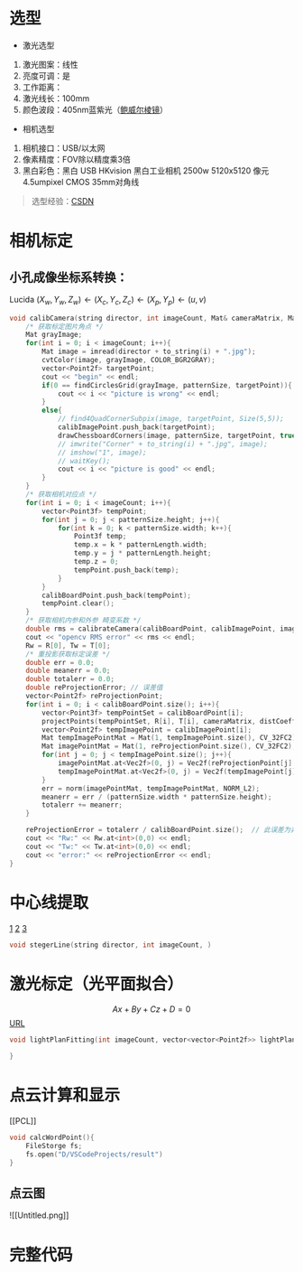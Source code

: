 # 选型
- 激光选型
1. 激光图案：线性
2. 亮度可调：是
3. 工作距离：
4. 激光线长：100mm
5. 颜色波段：405nm蓝紫光（[鲍威尔棱镜](https://blog.csdn.net/lzy750750/article/details/126479670)）
- 相机选型
1. 相机接口：USB/以太网
2. 像素精度：FOV除以精度乘3倍
3. 黑白彩色：黑白
	USB HKvision 黑白工业相机 2500w 5120x5120 像元4.5umpixel CMOS 35mm对角线
> 选型经验：[CSDN](https://blog.csdn.net/lzy750750/article/details/126479670)
# 相机标定
## 小孔成像坐标系转换：
Lucida
 $(X_w,Y_w,Z_w)\leftarrow (X_c,Y_c,Z_c)\leftarrow (X_p,Y_p)\leftarrow (u,v)$
```c++
void calibCamera(string director, int imageCount, Mat& cameraMatrix, Mat& distCoeffs, vector<Mat>& R, vector<Mat>& T, Mat& Rw, Mat& Tw){
    /* 获取标定图片角点 */
    Mat grayImage;
    for(int i = 0; i < imageCount; i++){
        Mat image = imread(director + to_string(i) + ".jpg");
        cvtColor(image, grayImage, COLOR_BGR2GRAY);
        vector<Point2f> targetPoint;
        cout << "begin" << endl;
        if(0 == findCirclesGrid(grayImage, patternSize, targetPoint)){ // 圆心角点检测
            cout << i << "picture is wrong" << endl;
        }
        else{
            // find4QuadCornerSubpix(image, targetPoint, Size(5,5));
            calibImagePoint.push_back(targetPoint);
            drawChessboardCorners(image, patternSize, targetPoint, true);
            // imwrite("Corner" + to_string(i) + ".jpg", image);
            // imshow("1", image);
            // waitKey();
            cout << i << "picture is good" << endl;
        }
    }
    /* 获取相机对应点 */
    for(int i = 0; i < imageCount; i++){
        vector<Point3f> tempPoint;
        for(int j = 0; j < patternSize.height; j++){
            for(int k = 0; k < patternSize.width; k++){
                Point3f temp;
                temp.x = k * patternLength.width;
                temp.y = j * patternLength.height;
                temp.z = 0;
                tempPoint.push_back(temp);
            }
        }
        calibBoardPoint.push_back(tempPoint);
        tempPoint.clear();
    }
    /* 获取相机内参和外参 畸变系数 */
    double rms = calibrateCamera(calibBoardPoint, calibImagePoint, imageSize, cameraMatrix, distCoeffs, R, T);
    cout << "opencv RMS error" << rms << endl;
    Rw = R[0], Tw = T[0];
    /* 重投影获取标定误差 */
    double err = 0.0;
    double meanerr = 0.0;
    double totalerr = 0.0;
    double reProjectionError; // 误差值
    vector<Point2f> reProjectionPoint;
    for(int i = 0; i < calibBoardPoint.size(); i++){
        vector<Point3f> tempPointSet = calibBoardPoint[i];
        projectPoints(tempPointSet, R[i], T[i], cameraMatrix, distCoeffs, reProjectionPoint);
        vector<Point2f> tempImagePoint = calibImagePoint[i];
        Mat tempImagePointMat = Mat(1, tempImagePoint.size(), CV_32FC2);
        Mat imagePointMat = Mat(1, reProjectionPoint.size(), CV_32FC2);
        for(int j = 0; j < tempImagePoint.size(); j++){
            imagePointMat.at<Vec2f>(0, j) = Vec2f(reProjectionPoint[j].x, reProjectionPoint[j].y);
            tempImagePointMat.at<Vec2f>(0, j) = Vec2f(tempImagePoint[j].x, tempImagePoint[j].y);
        }
        err = norm(imagePointMat, tempImagePointMat, NORM_L2);
        meanerr = err / (patternSize.width * patternSize.height);
        totalerr += meanerr;
    }

    reProjectionError = totalerr / calibBoardPoint.size();  // 此误差为非开方误差，与Openc自带的RMS error不同
    cout << "Rw:" << Rw.at<int>(0,0) << endl;
    cout << "Tw:" << Tw.at<int>(0,0) << endl;
    cout << "error:" << reProjectionError << endl;
}
```
# 中心线提取
[1]([https://blog.csdn.net/taifyang/article/details/123869047](https://blog.csdn.net/taifyang/article/details/123869047))
[2]([https://blog.csdn.net/AAAA202012/article/details/126056366](https://blog.csdn.net/AAAA202012/article/details/126056366))
[3]([https://blog.csdn.net/jiangxing11/article/details/120056536](https://blog.csdn.net/jiangxing11/article/details/120056536))
```C++
void stegerLine(string director, int imageCount, )
```

# 激光标定（光平面拟合）
$$Ax+By+Cz+D=0$$
[URL]([https://blog.csdn.net/weixin_39904522/article/details/116515525](https://blog.csdn.net/weixin_39904522/article/details/116515525))
```cpp
void lightPlanFitting(int imageCount, vector<vector<Point2f>> lightPlanSubPixelImagePoint){

}
```

# 点云计算和显示
[[PCL]]
```cpp
void calcWordPoint(){
	FileStorge fs;
	fs.open("D/VSCodeProjects/result")
}
```
## 点云图
![[Untitled.png]]
# 完整代码

